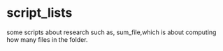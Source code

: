 # script_lists
some scripts about research
such as, sum_file,which is about computing how many files in the folder.
